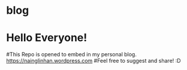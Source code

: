 # blog
# Hello Everyone! 
#This Repo is opened to embed in my personal blog. https://nainglinhan.wordpress.com 
#Feel free to suggest and share! :D
